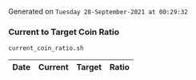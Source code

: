 Generated on `Tuesday 28-September-2021 at 00:29:32`

### Current to Target Coin Ratio
`current_coin_ratio.sh`

Date|Current|Target|Ratio
---|---|---|---
